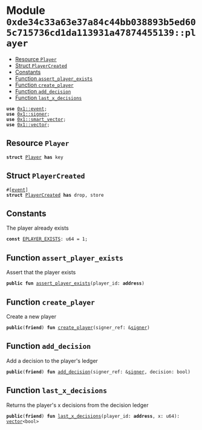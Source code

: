 
<a id="0xde34c33a63e37a84c44bb038893b5ed605c715736cd1da113931a47874455139_player"></a>

# Module `0xde34c33a63e37a84c44bb038893b5ed605c715736cd1da113931a47874455139::player`



-  [Resource `Player`](#0xde34c33a63e37a84c44bb038893b5ed605c715736cd1da113931a47874455139_player_Player)
-  [Struct `PlayerCreated`](#0xde34c33a63e37a84c44bb038893b5ed605c715736cd1da113931a47874455139_player_PlayerCreated)
-  [Constants](#@Constants_0)
-  [Function `assert_player_exists`](#0xde34c33a63e37a84c44bb038893b5ed605c715736cd1da113931a47874455139_player_assert_player_exists)
-  [Function `create_player`](#0xde34c33a63e37a84c44bb038893b5ed605c715736cd1da113931a47874455139_player_create_player)
-  [Function `add_decision`](#0xde34c33a63e37a84c44bb038893b5ed605c715736cd1da113931a47874455139_player_add_decision)
-  [Function `last_x_decisions`](#0xde34c33a63e37a84c44bb038893b5ed605c715736cd1da113931a47874455139_player_last_x_decisions)


<pre><code><b>use</b> <a href="">0x1::event</a>;
<b>use</b> <a href="">0x1::signer</a>;
<b>use</b> <a href="">0x1::smart_vector</a>;
<b>use</b> <a href="">0x1::vector</a>;
</code></pre>



<a id="0xde34c33a63e37a84c44bb038893b5ed605c715736cd1da113931a47874455139_player_Player"></a>

## Resource `Player`



<pre><code><b>struct</b> <a href="player.md#0xde34c33a63e37a84c44bb038893b5ed605c715736cd1da113931a47874455139_player_Player">Player</a> <b>has</b> key
</code></pre>



<a id="0xde34c33a63e37a84c44bb038893b5ed605c715736cd1da113931a47874455139_player_PlayerCreated"></a>

## Struct `PlayerCreated`



<pre><code>#[<a href="">event</a>]
<b>struct</b> <a href="player.md#0xde34c33a63e37a84c44bb038893b5ed605c715736cd1da113931a47874455139_player_PlayerCreated">PlayerCreated</a> <b>has</b> drop, store
</code></pre>



<a id="@Constants_0"></a>

## Constants


<a id="0xde34c33a63e37a84c44bb038893b5ed605c715736cd1da113931a47874455139_player_EPLAYER_EXISTS"></a>

The player already exists


<pre><code><b>const</b> <a href="player.md#0xde34c33a63e37a84c44bb038893b5ed605c715736cd1da113931a47874455139_player_EPLAYER_EXISTS">EPLAYER_EXISTS</a>: u64 = 1;
</code></pre>



<a id="0xde34c33a63e37a84c44bb038893b5ed605c715736cd1da113931a47874455139_player_assert_player_exists"></a>

## Function `assert_player_exists`

Assert that the player exists


<pre><code><b>public</b> <b>fun</b> <a href="player.md#0xde34c33a63e37a84c44bb038893b5ed605c715736cd1da113931a47874455139_player_assert_player_exists">assert_player_exists</a>(player_id: <b>address</b>)
</code></pre>



<a id="0xde34c33a63e37a84c44bb038893b5ed605c715736cd1da113931a47874455139_player_create_player"></a>

## Function `create_player`

Create a new player


<pre><code><b>public</b>(<b>friend</b>) <b>fun</b> <a href="player.md#0xde34c33a63e37a84c44bb038893b5ed605c715736cd1da113931a47874455139_player_create_player">create_player</a>(signer_ref: &<a href="">signer</a>)
</code></pre>



<a id="0xde34c33a63e37a84c44bb038893b5ed605c715736cd1da113931a47874455139_player_add_decision"></a>

## Function `add_decision`

Add a decision to the player's ledger


<pre><code><b>public</b>(<b>friend</b>) <b>fun</b> <a href="player.md#0xde34c33a63e37a84c44bb038893b5ed605c715736cd1da113931a47874455139_player_add_decision">add_decision</a>(signer_ref: &<a href="">signer</a>, decision: bool)
</code></pre>



<a id="0xde34c33a63e37a84c44bb038893b5ed605c715736cd1da113931a47874455139_player_last_x_decisions"></a>

## Function `last_x_decisions`

Returns the player's x decisions from the decision ledger


<pre><code><b>public</b>(<b>friend</b>) <b>fun</b> <a href="player.md#0xde34c33a63e37a84c44bb038893b5ed605c715736cd1da113931a47874455139_player_last_x_decisions">last_x_decisions</a>(player_id: <b>address</b>, x: u64): <a href="">vector</a>&lt;bool&gt;
</code></pre>
